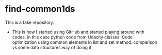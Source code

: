 # find-common1ds
This is a fake repository.
- This is how I started using GitHub and started playing around with codes, in this case python code from Udacity classes.
Code optimization using common elements in list and set method.
comparison vs some data structures way of doing it.
